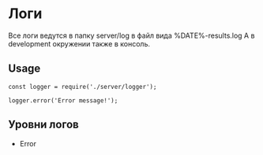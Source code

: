 # Логи

Все логи ведутся в папку server/log в файл вида %DATE%-results.log
А в development окружении также в консоль.

## Usage

```
const logger = require('./server/logger');

logger.error('Error message!');
```

## Уровни логов

* Error
